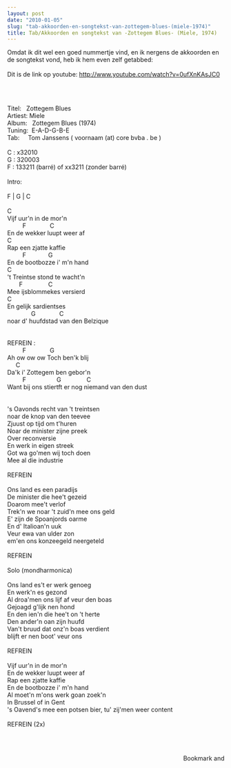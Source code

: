 ```yaml
---
layout: post
date: "2010-01-05"
slug: "tab-akkoorden-en-songtekst-van-zottegem-blues-(miele-1974)"
title: Tab/Akkoorden en songtekst van -Zottegem Blues- (Miele, 1974)
---
```


<p>Omdat ik dit wel een goed nummertje vind, en ik nergens de akkoorden en de songtekst vond, heb ik hem even zelf getabbed:<br /><br />Dit is de link op youtube: <a href="http://www.youtube.com/watch?v=0ufXnKAsJC0" target="_blank">http://www.youtube.com/watch?v=0ufXnKAsJC0</a></p>
<p></p>
<p><br /><div class="code">
<br />Titel:&nbsp;&nbsp; Zottegem Blues<br />Artiest: Miele<br />Album:&nbsp;&nbsp; Zottegem Blues (1974)<br />Tuning:&nbsp; E-A-D-G-B-E<br />Tab:&nbsp;&nbsp;&nbsp;&nbsp; Tom Janssens ( voornaam (at) core bvba . be )<br /><br />C : x32010<br />G : 320003<br />F : 133211 (barr&eacute;) of xx3211 (zonder barr&eacute;)<br /><br />Intro: <br /><br />F | G | C<br /><br />C<br />Vijf uur<span class="str">'n in de mor'</span>n<br />&nbsp;&nbsp;&nbsp;&nbsp;&nbsp;&nbsp;&nbsp;&nbsp; F&nbsp;&nbsp;&nbsp;&nbsp;&nbsp;&nbsp;&nbsp;&nbsp;&nbsp;&nbsp;&nbsp;&nbsp;&nbsp; C<br />En de wekker luupt weer af<br />C<br />Rap een zjatte kaffie<br />&nbsp;&nbsp;&nbsp;&nbsp;&nbsp;&nbsp;&nbsp;&nbsp; F&nbsp;&nbsp;&nbsp;&nbsp;&nbsp;&nbsp;&nbsp;&nbsp;&nbsp;&nbsp;&nbsp;&nbsp; G<br />En de bootbozze i<span class="str">' m'</span>n hand<br />C<br /><span class="str">'t Treintse stond te wacht'</span>n<br />&nbsp;&nbsp;&nbsp;&nbsp;&nbsp;&nbsp; F&nbsp;&nbsp;&nbsp;&nbsp;&nbsp;&nbsp;&nbsp;&nbsp;&nbsp;&nbsp;&nbsp;&nbsp;&nbsp;&nbsp; C<br />Mee ijsblommekes versierd<br />C<br />En gelijk sardientses <br />&nbsp;&nbsp;&nbsp;&nbsp;&nbsp;&nbsp;&nbsp;&nbsp;&nbsp;&nbsp;&nbsp;&nbsp;&nbsp; G&nbsp;&nbsp;&nbsp;&nbsp;&nbsp;&nbsp;&nbsp;&nbsp;&nbsp;&nbsp;&nbsp;&nbsp;&nbsp; C<br />noar d<span class="str">' huufdstad van den Belzique<br /><br /><br />REFREIN :<br />&nbsp;&nbsp;&nbsp;&nbsp;&nbsp;&nbsp;&nbsp;&nbsp; F&nbsp;&nbsp;&nbsp;&nbsp;&nbsp;&nbsp;&nbsp;&nbsp;&nbsp;&nbsp;&nbsp;&nbsp;&nbsp; G<br />Ah ow ow ow Toch ben'</span>k blij<br />&nbsp;&nbsp;&nbsp;&nbsp; C<br />Da<span class="str">'k i'</span> Zottegem ben gebor<span class="str">'n<br />&nbsp;&nbsp;&nbsp;&nbsp;&nbsp;&nbsp;&nbsp;&nbsp; F&nbsp;&nbsp;&nbsp;&nbsp;&nbsp;&nbsp;&nbsp;&nbsp;&nbsp;&nbsp;&nbsp;&nbsp;&nbsp;&nbsp;&nbsp;&nbsp;&nbsp; G&nbsp;&nbsp;&nbsp;&nbsp;&nbsp;&nbsp;&nbsp;&nbsp;&nbsp;&nbsp;&nbsp;&nbsp;&nbsp;&nbsp; C<br />Want bij ons stiertft er nog niemand van den dust<br /><br /><br />'</span>s Oavonds recht van <span class="str">'t treintsen <br />noar de knop van den teevee<br />Zjuust op tijd om t'</span>huren<br />Noar de minister zijne preek<br />Over reconversie<br />En werk <span class="kwrd">in</span> eigen streek<br />Got wa go<span class="str">'men wij toch doen<br />Mee al die industrie<br /><br />REFREIN<br /><br />Ons land es een paradijs<br />De minister die hee'</span>t gezeid<br />Doarom mee<span class="str">'t verlof<br />Trek'</span>n we noar <span class="str">'t zuid'</span>n mee ons geld<br />E<span class="str">' zijn de Spoanjords oarme<br />En d'</span> Italioan<span class="str">'n uuk<br />Veur ewa van ulder zon <br />em'</span>en ons konzeegeld neergeteld<br /><br />REFREIN<br /><br />Solo (mondharmonica)<br /><br />Ons land es<span class="str">'t er werk genoeg<br />En werk'</span>n es gezond<br />Al droa<span class="str">'men ons lijf af veur den boas<br />Gejoagd g'</span>lijk nen hond<br />En den ien<span class="str">'n die hee'</span>t on <span class="str">'t herte<br />Den ander'</span>n oan zijn huufd<br />Van<span class="str">'t bruud dat onz'</span>n boas verdient <br />blijft er nen boot<span class="str">' veur ons<br /><br />REFREIN<br /><br />Vijf uur'</span>n <span class="kwrd">in</span> de mor<span class="str">'n<br />En de wekker luupt weer af<br />Rap een zjatte kaffie<br />En de bootbozze i'</span> m<span class="str">'n hand<br />Al moet'</span>n m<span class="str">'ons werk goan zoek'</span>n<br />In Brussel of <span class="kwrd">in</span> Gent<br /><span class="str">'s Oavend'</span>s mee een potsen bier, tu<span class="str">' zij'</span>men weer content<br /><br />REFREIN (2x)<br /><br /></div></p>
<p>&nbsp;</p><div style="text-align:right"><a class="addthis_button" href="http://www.addthis.com/bookmark.php?v=250&amp;pub=xa-4aec37702e3161d4"><img src="http://s7.addthis.com/static/btn/v2/lg-share-en.gif" width="125" height="16" alt="Bookmark and Share" style="border:0"/></a><script type="text/javascript" src="http://s7.addthis.com/js/250/addthis_widget.js#pub=xa-4aec37702e3161d4"></script></div>
